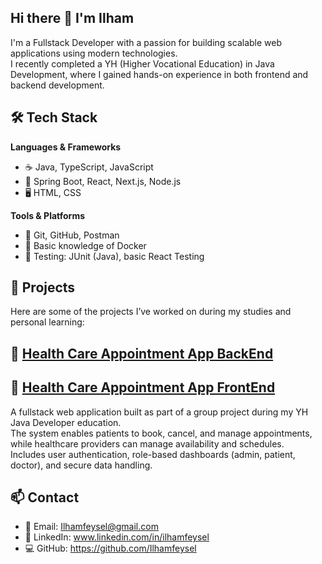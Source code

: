 ## Hi there 👋 I'm Ilham

I'm a Fullstack Developer with a passion for building scalable web applications using modern technologies.  
I recently completed a YH (Higher Vocational Education) in Java Development, where I gained hands-on experience in both frontend and backend development.

## 🛠️ Tech Stack

**Languages & Frameworks**  
- ☕ Java, TypeScript, JavaScript  
- 🧱 Spring Boot, React, Next.js, Node.js  
- 🖥️ HTML, CSS  

**Tools & Platforms**  
- 🔧 Git, GitHub, Postman  
- 🐳 Basic knowledge of Docker  
- 🧪 Testing: JUnit (Java), basic React Testing

## 🚀 Projects

Here are some of the projects I’ve worked on during my studies and personal learning:

## 🔹 [Health Care Appointment App BackEnd](https://github.com/Ilhamfeysel/Healthcare-BackEnd)
## 🔹 [Health Care Appointment App FrontEnd](https://github.com/Ilhamfeysel/Healthcare-FrontEnd)

A fullstack web application built as part of a group project during my YH Java Developer education.  
The system enables patients to book, cancel, and manage appointments, while healthcare providers can manage availability and schedules.  
Includes user authentication, role-based dashboards (admin, patient, doctor), and secure data handling.


## 📫 Contact

- 📧 Email: Ilhamfeysel@gmail.com  
- 💼 LinkedIn: www.linkedin.com/in/ilhamfeysel 
- 💻 GitHub: https://github.com/Ilhamfeysel

